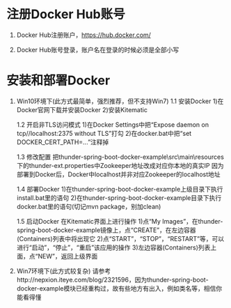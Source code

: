 # 注册Docker Hub账号
1. Docker Hub注册账户，https://hub.docker.com/

2. Docker Hub账号登录，账户名在登录的时候必须是全部小写

# 安装和部署Docker
1. Win10环境下(此方式最简单，强烈推荐，但不支持Win7)
   1.1 安装Docker
       1)在Docker官网下载并安装Docker
       2)安装Kitematic

   1.2 开启非TLS访问模式
       1)在Docker Settings中把“Expose daemon on tcp//localhost:2375 without TLS”打勾
       2)在docker.bat中把“set DOCKER_CERT_PATH=...”注释掉

   1.3 修改配置
       把thunder-spring-boot-docker-example\src\main\resources下的thunder-ext.properties中Zookeeper地址改成对应你本地的真实IP
       因为部署到Docker后，Docker中localhost并非对应Zookeeper的localhost地址

   1.4 部署Docker
       1)在thunder-spring-boot-docker-example上级目录下执行install.bat里的语句
       2)在thunder-spring-boot-docker-example目录下执行docker.bat里的语句(切记mvn package，别加clean)

   1.5 启动Docker
       在Kitematic界面上进行操作
       1)点“My Images”，在thunder-spring-boot-docker-example镜像上，点“CREATE”，在左边容器(Containers)列表中将出现它
       2)点“START”，“STOP”，“RESTART”等，可以进行“启动”，“停止”，“重启”该应用的操作
       3)左边容器(Containers)列表上面，点“NEW”，返回上级界面

2. Win7环境下(此方式较复杂)
   请参考http://nepxion.iteye.com/blog/2321596，因为thunder-spring-boot-docker-example模块已经重构过，故有些地方有出入，例如类名等，相信你能看得懂
